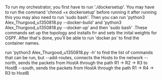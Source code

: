 To run my orchestrator, you first have to run './dockersetup'. You may have to run the command 'chmod +x dockersetup' before running it after running this you may also need to run 'sudo bash'. 
Then you can run 'python3 Alex_Thurgood_u1350818.py --docker-build' and  'python3 Alex_Thurgood_u1350818.py --docker-up' and then 'sudo bash' .These commands set up the topology and installs frr and sets the inital weights for OSPF. 
After that's done, you'll be able to run 'docker ps' to find the container names.

run 'python3 Alex_Thurgood_u1350818.py -h' to find the list of commands that can be run, but
   --add-routes, connects the Hosts to the network
   --north, sends the packets from  HostA through the path R1 -> R2 -> R3 to HostB
   --south, sends the packets from HostA through the path R1 -> R4 -> R3 to HostB
